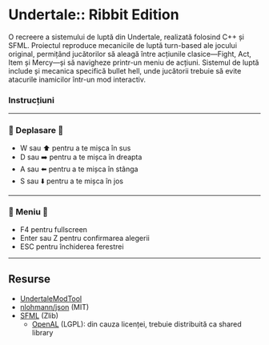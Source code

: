 # Undertale:: Ribbit Edition
O recreere a sistemului de luptă din Undertale, 
realizată folosind C++ și SFML. Proiectul reproduce 
mecanicile de luptă turn-based ale jocului original, 
permițând jucătorilor să aleagă între acțiunile clasice—Fight, 
Act, Item și Mercy—și să navigheze printr-un meniu de acțiuni. 
Sistemul de luptă include și mecanica specifică bullet hell, 
unde jucătorii trebuie să evite atacurile inamicilor într-un mod 
interactiv.

### Instrucțiuni
---
### 🐸 Deplasare 🐸
- W sau ⬆️ pentru a te mișca în sus
- D sau ➡️ pentru a te mișca în dreapta
- A sau ⬅️ pentru a te mișca în stânga
- S sau ⬇️ pentru a te mișca în jos
---
### 👾 Meniu 👾
- F4 pentru fullscreen
- Enter sau Z pentru confirmarea alegerii
- ESC pentru închiderea ferestrei

---

## Resurse
- [UndertaleModTool](https://github.com/UnderminersTeam/UndertaleModTool)
- [nlohmann/json](https://github.com/nlohmann/json) (MIT)
- [SFML](https://github.com/SFML/SFML/tree/2.6.1) (Zlib)
  - [OpenAL](https://openal-soft.org/) (LGPL): din cauza licenței, trebuie distribuită ca shared library
